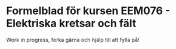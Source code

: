 # Formelblad för kursen EEM076 - Elektriska kretsar och fält

Work in progress, forka gärna och hjälp till att fylla på!
